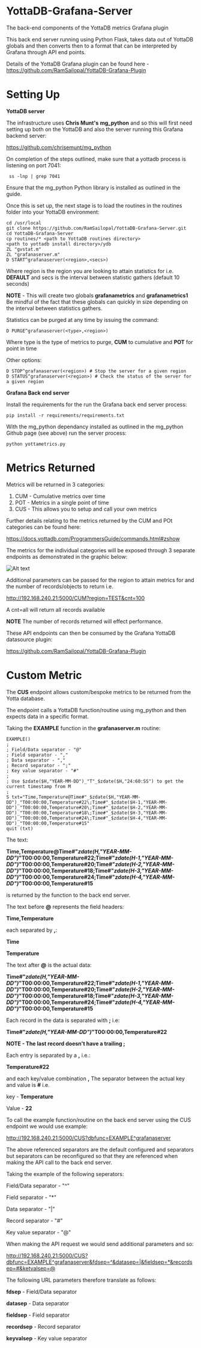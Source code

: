 # YottaDB-Grafana-Server

The back-end components of the YottaDB metrics Grafana plugin

This back end server running using Python Flask, takes data out of YottaDB globals and then converts then to a format that can be interpreted by Grafana through API end points.

Details of the YottaDB Grafana plugin can be found here - https://github.com/RamSailopal/YottaDB-Grafana-Plugin

# Setting Up

**YottaDB server**

The infrastructure uses **Chris Munt's** **mg_python** and so this will first need setting up both on the YottaDB and also the server running this Grafana backend server:

https://github.com/chrisemunt/mg_python

On completion of the steps outlined, make sure that a yottadb process is listening on port 7041:
   
     ss -lnp | grep 7041
     
Ensure that the mg_python Python library is installed as outlined in the guide.

Once this is set up, the next stage is to load the routines in the routines folder into your YottaDB environment:

    cd /usr/local
    git clone https://github.com/RamSailopal/YottaDB-Grafana-Server.git
    cd YottaDB-Grafana-Server
    cp routines/* <path to YottaDB routines directory>
    <path to yottadb install directory>/ydb
    ZL "gvstat.m"
    ZL "grafanaserver.m"
    D START^grafanaserver(<region>,<secs>)
    
Where region is the region you are looking to attain statistics for i.e. **DEFAULT** and secs is the interval between statistic gathers (default 10 seconds)

**NOTE** - This will create two globals **grafanametrics** and **grafanametrics1** Be mindful of the fact that these globals can quickly in size depending on the interval between statistics gathers.

Statistics can be purged at any time by issuing the command:

    D PURGE^grafanaserver(<type>,<region>)
    
Where type is the type of metrics to purge, **CUM** to cumulative and **POT** for point in time

Other options:

    D STOP^grafanaserver(<region>) # Stop the server for a given region
    D STATUS^grafanaserver(<region>) # Check the status of the server for a given region

**Grafana Back end server**

Install the requirements for the run the Grafana back end server process:

    pip install -r requirements/requirements.txt
    
With the mg_python dependancy installed as outlined in the mg_python Github page (see above) run the server process:

    python yottametrics.py
    
# Metrics Returned

Metrics will be returned in 3 categories:

1) CUM - Cumulative metrics over time
2) POT - Metrics in a single point of time
3) CUS - This allows you to setup and call your own metrics

Further details relating to the metrics returned by the CUM and POt categories can be found here:

https://docs.yottadb.com/ProgrammersGuide/commands.html#zshow

The metrics for the individual categories will be exposed through 3 separate endpoints as demonstrated in the graphic below:

![Alt text](Grafanaserver.JPG?raw=true "Backend server")

Additional parameters can be passed for the region to attain metrics for and the number of records/objects to return i.e.

http://192.168.240.21:5000/CUM?region=TEST&cnt=100

A cnt=all will return all records available

**NOTE** The number of records returned will effect performance.

These API endpoints can then be consumed by the Grafana YottaDB datasource plugin:

https://github.com/RamSailopal/YottaDB-Grafana-Plugin

# Custom Metric

The **CUS** endpoint allows custom/bespoke metrics to be returned from the Yotta database.

The endpoint calls a YottaDB function/routine using mg_python and then expects data in a specific format.

Taking the **EXAMPLE** function in the **grafanaserver.m** routine:

    EXAMPLE()
    ;
    ; Field/Data separator - "@"
    ; Field separator - ","
    ; Data separator - ","
    ; Record separator - ";"
    ; Key value separator - "#"
    ;
    ; Use $zdate($H,"YEAR-MM-DD")_"T"_$zdate($H,"24:60:SS") to get the current timestamp from M
    ;
    S txt="Time,Temperature@Time#"_$zdate($H,"YEAR-MM-DD")_"T00:00:00,Temperature#22\;Time#"_$zdate($H-1,"YEAR-MM-DD")_"T00:00:00,Temperature#20\;Time#"_$zdate($H-2,"YEAR-MM-DD")_"T00:00:00,Temperature#18\;Time#"_$zdate($H-3,"YEAR-MM-DD")_"T00:00:00,Temperature#24\;Time#"_$zdate($H-4,"YEAR-MM-DD")_"T00:00:00,Temperature#15"
    quit (txt)
    
The text:

**Time,Temperature@Time#"_$zdate($H,"YEAR-MM-DD")_"T00:00:00,Temperature#22\;Time#"_$zdate($H-1,"YEAR-MM-DD")_"T00:00:00,Temperature#20\;Time#"_$zdate($H-2,"YEAR-MM-DD")_"T00:00:00,Temperature#18\;Time#"_$zdate($H-3,"YEAR-MM-DD")_"T00:00:00,Temperature#24\;Time#"_$zdate($H-4,"YEAR-MM-DD")_"T00:00:00,Temperature#15** 

is returned by the function to the back end server.

The text before **@** represents the field headers:

**Time,Temperature**

each separated by **,**:

**Time**

**Temperature**

The text after **@** is the actual data:

**Time#"_$zdate($H,"YEAR-MM-DD")_"T00:00:00,Temperature#22\;Time#"_$zdate($H-1,"YEAR-MM-DD")_"T00:00:00,Temperature#20\;Time#"_$zdate($H-2,"YEAR-MM-DD")_"T00:00:00,Temperature#18\;Time#"_$zdate($H-3,"YEAR-MM-DD")_"T00:00:00,Temperature#24\;Time#"_$zdate($H-4,"YEAR-MM-DD")_"T00:00:00,Temperature#15**


Each record in the data is separated with **;** i.e:

**Time#"_$zdate($H,"YEAR-MM-DD")_"T00:00:00,Temperature#22**

**NOTE - The last record doesn't have a trailing ;**

Each entry is separated by a **,** i.e.:

**Temperature#22**

and each key/value combination **,** The separator between the actual key and value is **#** i.e.

key -  **Temperature**

Value - **22**

To call the example function/routine on the back end server using the CUS endpoint we would use example:

http://192.168.240.21:5000/CUS?dbfunc=EXAMPLE^grafanaserver

The above referenced separators are the default configured and separators but separators can be reconfigured so that they are referenced when making the API call to the back end server.

Taking the example of the following seperators:

Field/Data separator - "^"

Field separator - "*"

Data separator - "|"

Record separator - "#"
 
Key value separator - "@"

When making the API request we would send additional parameters and so:

http://192.168.240.21:5000/CUS?dbfunc=EXAMPLE^grafanaserver&fdsep=^&datasep=|&fieldsep=*&recordsep=#&ketvalsep=@

The following URL parameters therefore translate as follows:

**fdsep** - Field/Data separator

**datasep** - Data separator

**fieldsep** - Field separator

**recordsep** - Record separator

**keyvalsep** - Key value separator






